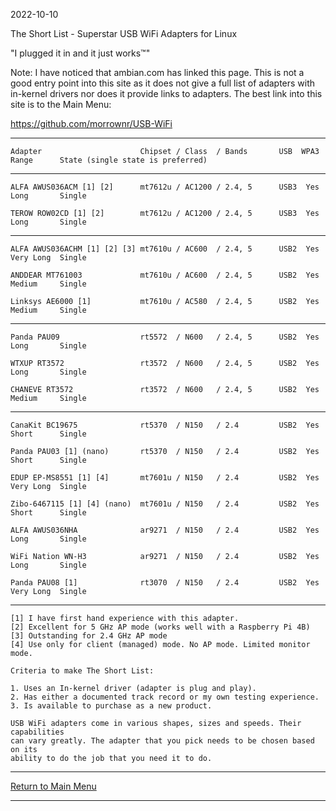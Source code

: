 2022-10-10

The Short List - Superstar USB WiFi Adapters for Linux

"I plugged it in and it just works™" 

Note: I have noticed that ambian.com has linked this page. This is not a good entry point into this site
as it does not give a full list of adapters with in-kernel drivers nor does it provide links to adapters.
The best link into this site is to the Main Menu:

https://github.com/morrownr/USB-WiFi

-----

```
Adapter                      Chipset / Class  / Bands       USB  WPA3  Range      State (single state is preferred)
```
-----

```
ALFA AWUS036ACM [1] [2]      mt7612u / AC1200 / 2.4, 5      USB3  Yes  Long       Single

TEROW ROW02CD [1] [2]        mt7612u / AC1200 / 2.4, 5      USB3  Yes  Long       Single
```

-----

```
ALFA AWUS036ACHM [1] [2] [3] mt7610u / AC600  / 2.4, 5      USB2  Yes  Very Long  Single

ANDDEAR MT761003             mt7610u / AC600  / 2.4, 5      USB2  Yes  Medium     Single

Linksys AE6000 [1]           mt7610u / AC580  / 2.4, 5      USB2  Yes  Medium     Single
```

-----

```
Panda PAU09                  rt5572  / N600   / 2.4, 5      USB2  Yes  Long       Single

WTXUP RT3572                 rt3572  / N600   / 2.4, 5      USB2  Yes  Long       Single

CHANEVE RT3572               rt3572  / N600   / 2.4, 5      USB2  Yes  Medium     Single
```
-----

```
CanaKit BC19675              rt5370  / N150   / 2.4         USB2  Yes  Short      Single

Panda PAU03 [1] (nano)       rt5370  / N150   / 2.4         USB2  Yes  Short      Single

EDUP EP-MS8551 [1] [4]       mt7601u / N150   / 2.4         USB2  Yes  Very Long  Single

Zibo-6467115 [1] [4] (nano)  mt7601u / N150   / 2.4         USB2  Yes  Short      Single

ALFA AWUS036NHA              ar9271  / N150   / 2.4         USB2  Yes  Long       Single

WiFi Nation WN-H3            ar9271  / N150   / 2.4         USB2  Yes  Long       Single

Panda PAU08 [1]              rt3070  / N150   / 2.4         USB2  Yes  Very Long  Single
```

-----

```
[1] I have first hand experience with this adapter.
[2] Excellent for 5 GHz AP mode (works well with a Raspberry Pi 4B)
[3] Outstanding for 2.4 GHz AP mode
[4] Use only for client (managed) mode. No AP mode. Limited monitor mode.

Criteria to make The Short List: 

1. Uses an In-kernel driver (adapter is plug and play).
2. Has either a documented track record or my own testing experience.
3. Is available to purchase as a new product.

USB WiFi adapters come in various shapes, sizes and speeds. Their capabilities
can vary greatly. The adapter that you pick needs to be chosen based on its
ability to do the job that you need it to do.
```

-----

[Return to Main Menu](https://github.com/morrownr/USB-WiFi)

-----
